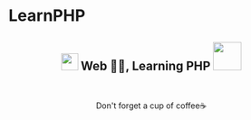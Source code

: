 # LearnPHP

<h2 align="center"><img src="https://emojis.slackmojis.com/emojis/images/1531849430/4246/blob-sunglasses.gif?1531849430" width="30"/> Web 🐱‍💻, Learning PHP <img src="https://media.giphy.com/media/12oufCB0MyZ1Go/giphy.gif" width="50"></h2><br>

<p align="center">Don't forget a cup of coffee☕</p>





